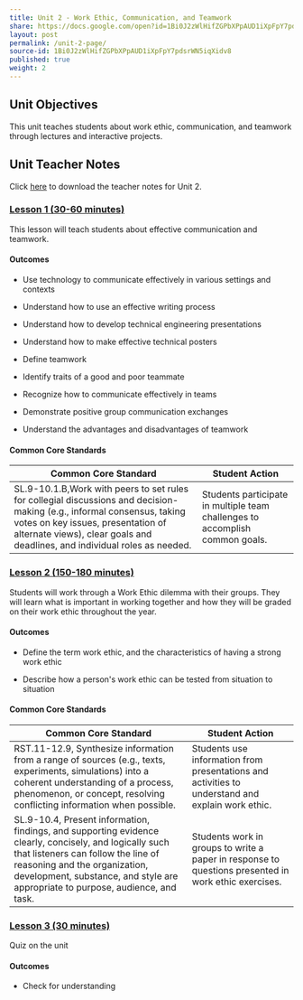 ```yaml
---
title: Unit 2 - Work Ethic, Communication, and Teamwork
share: https://docs.google.com/open?id=1Bi0J2zWlHifZGPbXPpAUD1iXpFpY7pdsrWN5iqXidv8
layout: post
permalink: /unit-2-page/
source-id: 1Bi0J2zWlHifZGPbXPpAUD1iXpFpY7pdsrWN5iqXidv8
published: true
weight: 2
---
```

## Unit Objectives

This unit teaches students about work ethic, communication, and teamwork through lectures and interactive projects.

## Unit Teacher Notes

Click <a href="https://docs.google.com/document/d/1mUM_eyD0E2XfdrCH64uMQhPRrIn1ZKY2ACEQTPcUmSE/edit?usp=sharing" target="_blank">here</a> to download the teacher notes for Unit 2.

### [Lesson 1 (30-60 minutes)](http://intro-to-engineering-design.lsupathways.org/2_unit_2/1_lesson_1/2018-08-13-unit-2---lesson-1/)

This lesson will teach students about effective communication and teamwork. 

#### Outcomes

* Use technology to communicate effectively in various settings and contexts

* Understand how to use an effective writing process

* Understand how to develop technical engineering presentations

* Understand how to make effective technical posters

* Define teamwork

* Identify traits of a good and poor teammate

* Recognize how to communicate effectively in teams

* Demonstrate positive group communication exchanges

* Understand the advantages and disadvantages of teamwork

#### Common Core Standards

| Common Core Standard                                                                                                                                                                                                                       |                                                               Student Action |
|--------------------------------------------------------------------------------------------------------------------------------------------------------------------------------------------------------------------------------------------|-----------------------------------------------------------------------------|
| SL.9-10.1.B,Work with peers to set rules for collegial discussions and decision-making (e.g., informal consensus, taking votes on key issues, presentation of alternate views), clear goals and deadlines, and individual roles as needed. | Students participate in multiple team challenges to accomplish common goals. |

### [Lesson 2 (150-180 minutes)](http://intro-to-engineering-design.lsupathways.org/2_unit_2/2_lesson_2/2018-08-13-unit-2---lesson-2/)

Students will work through a Work Ethic dilemma with their groups.  They will learn what is important in working together and how they will be graded on their work ethic throughout the year. 

#### Outcomes 

* Define the term work ethic, and the characteristics of having a strong work ethic

* Describe how a person's work ethic can be tested from situation to situation

#### Common Core Standards

| Common Core Standard                                                                                                                                                                                                                                            |                                                                                       Student Action |
|-----------------------------------------------------------------------------------------------------------------------------------------------------------------------------------------------------------------------------------------------------------------|-----------------------------------------------------------------------------------------------------|
| RST.11-12.9, Synthesize information from a range of sources (e.g., texts, experiments, simulations) into a coherent understanding of a process, phenomenon, or concept, resolving conflicting information when possible.                                         | Students use information from presentations and activities to understand and explain work ethic.     |
| SL.9-10.4, Present information, findings, and supporting evidence clearly, concisely, and logically such that listeners can follow the line of reasoning and the organization, development, substance, and style are appropriate to purpose, audience, and task. | Students work in groups to write a paper in response to questions presented in work ethic exercises. |

### [Lesson 3 (30 minutes)](http://intro-to-engineering-design.lsupathways.org/2_unit_2/3_lesson_3/) 

Quiz on the unit

#### Outcomes

* Check for understanding

